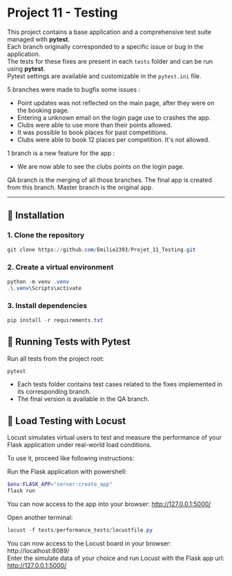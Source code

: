 # Project 11 - Testing

This project contains a base application and a comprehensive test suite managed with **pytest**.  
Each branch originally corresponded to a specific issue or bug in the application.  
The tests for these fixes are present in each `tests` folder and can be run using **pytest**.  
Pytest settings are available and customizable in the `pytest.ini` file.  

5 branches were made to bugfix some issues :  
- Point updates was not reflected on the main page, after they were on the booking page.  
- Entering a unknown email on the login page use to crashes the app.  
- Clubs were able to use more than their points allowed.  
- It was possible to book places for past competitions.  
- Clubs were able to book 12 places per competition. It's not allowed.  

1 branch is a new feature for the app :  
- We are now able to see the clubs points on the login page.  

QA branch is the merging of all those branches. The final app is created from this branch. Master branch is the original app.  

---

## 🚀 Installation

### 1. Clone the repository
```powershell
git clone https://github.com/Emilie2393/Projet_11_Testing.git
```

### 2. Create a virtual environment  
```powershell
python -m venv .venv
.\.venv\Scripts\activate
```  

### 3. Install dependencies  
```powershell
pip install -r requirements.txt
```  

## 🧪 Running Tests with Pytest  

Run all tests from the project root:  

```powershell
pytest
```  

- Each tests folder contains test cases related to the fixes implemented in its corresponding branch.  
- The final version is available in the QA branch.  

## 🐝 Load Testing with Locust  
Locust simulates virtual users to test and measure the performance of your Flask application under real-world load conditions.  

To use it, proceed like following instructions:  

Run the Flask application with powershell:  

```powershell
$env:FLASK_APP="server:create_app"  
flask run  
```  

You can now access to the app into your browser: http://127.0.0.1:5000/  

Open another terminal:  

```powershell
locust -f tests/performance_tests/locustfile.py  
```  

You can now access to the Locust board in your browser: http://localhost:8089/  
Enter the simulate data of your choice and run Locust with the Flask app url: http://127.0.0.1:5000/  
